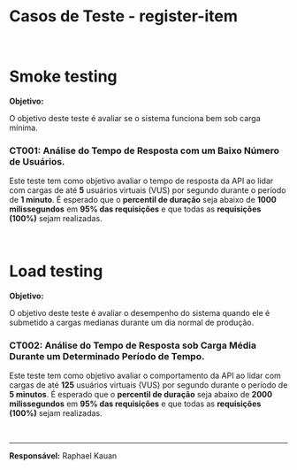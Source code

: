 # Casos de Teste - register-item

<br>

# Smoke testing

**Objetivo:**

O objetivo deste teste é avaliar se o sistema funciona bem sob carga mínima.

### CT001: Análise do Tempo de Resposta com um Baixo Número de Usuários.

Este teste tem como objetivo avaliar o tempo de resposta da API ao lidar com cargas de até **5** usuários virtuais (VUS) por segundo durante o período de **1 minuto**. É esperado que o **percentil de duração** seja abaixo de **1000 milissegundos** em **95% das requisições** e que todas as **requisições (100%)** sejam realizadas.

<br>

# Load testing

**Objetivo:**

O objetivo deste teste é avaliar o desempenho do sistema quando ele é submetido a cargas medianas durante um dia normal de produção.

### CT002: Análise do Tempo de Resposta sob Carga Média Durante um Determinado Período de Tempo.

Este teste tem como objetivo avaliar o comportamento da API ao lidar com cargas de até **125** usuários virtuais (VUS) por segundo durante o período de **5 minutos**. É esperado que o **percentil de duração** seja abaixo de **2000 milissegundos** em **95% das requisições** e que todas as **requisições (100%)** sejam realizadas.

<br>
<hr>

**Responsável:** Raphael Kauan

